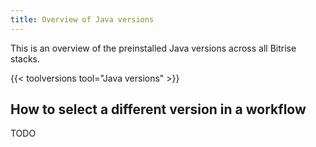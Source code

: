 ```yaml
---
title: Overview of Java versions
---
```


This is an overview of the preinstalled Java versions across all Bitrise stacks.

{{< toolversions tool="Java versions" >}}

## How to select a different version in a workflow

TODO
